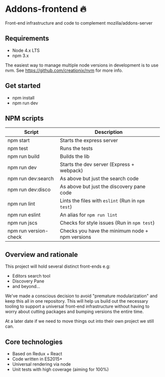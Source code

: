 # Addons-frontend 🔥

Front-end infrastructure and code to complement mozilla/addons-server

## Requirements

* Node 4.x LTS
* npm 3.x

The easiest way to manage multiple node versions in development is to use
nvm. See https://github.com/creationix/nvm for more info.

## Get started

* npm install
* npm run dev


## NPM scripts

| Script                 | Description                                       |
|------------------------|---------------------------------------------------|
| npm start              |  Starts the express server                        |
| npm test               |  Runs the tests                                   |
| npm run build          |  Builds the lib                                   |
| npm run dev            |  Starts the dev server (Express + webpack)        |
| npm run dev:search     |  As above but just the search code                |
| npm run dev:disco      |  As above but just the discovery pane code        |
| npm run lint           |  Lints the files with `eslint` (Run in `npm test`)|
| npm run eslint         |  An alias for `npm run lint`                      |
| npm run jscs           |  Checks for style issues (Run in `npm test`)      |
| npm run version-check  |  Checks you have the minimum node + npm versions  |

## Overview and rationale

This project will hold several distinct front-ends e.g:

* Editors search tool
* Discovery Pane
* and beyond...

We've made a conscious decision to avoid "premature modularization" and
keep this all in one repository. This will help us build out the necessary
tooling to support a universal front-end infrastructure without having to
worry about cutting packages and bumping versions the entire time.

At a later date if we need to move things out into their own project we
still can.

## Core technologies

* Based on Redux + React
* Code written in ES2015+
* Universal rendering via node
* Unit tests with high coverage (aiming for 100%)
